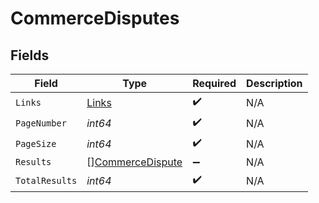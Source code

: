 # CommerceDisputes


## Fields

| Field                                                       | Type                                                        | Required                                                    | Description                                                 |
| ----------------------------------------------------------- | ----------------------------------------------------------- | ----------------------------------------------------------- | ----------------------------------------------------------- |
| `Links`                                                     | [Links](../../models/shared/links.md)                       | :heavy_check_mark:                                          | N/A                                                         |
| `PageNumber`                                                | *int64*                                                     | :heavy_check_mark:                                          | N/A                                                         |
| `PageSize`                                                  | *int64*                                                     | :heavy_check_mark:                                          | N/A                                                         |
| `Results`                                                   | [][CommerceDispute](../../models/shared/commercedispute.md) | :heavy_minus_sign:                                          | N/A                                                         |
| `TotalResults`                                              | *int64*                                                     | :heavy_check_mark:                                          | N/A                                                         |